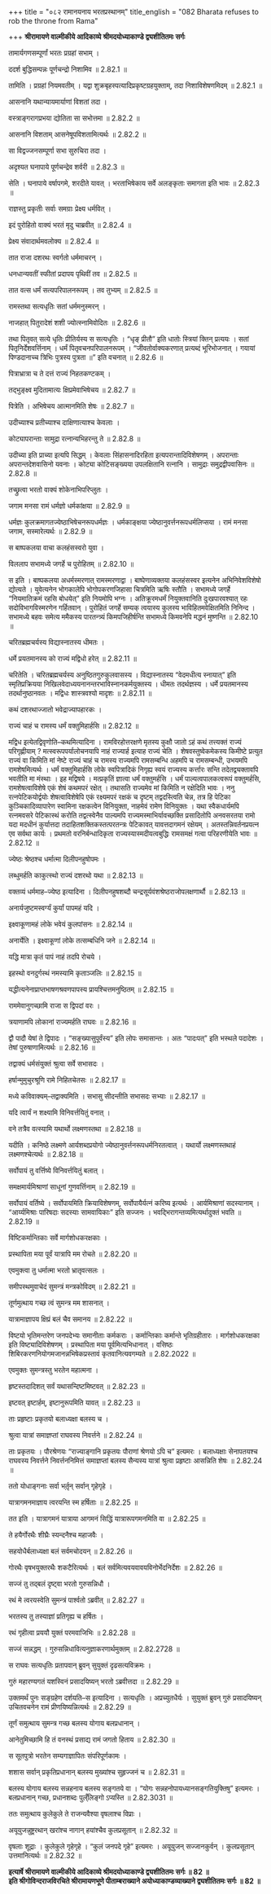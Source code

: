 +++
title = "०८२ रामानयनाय भरतप्रस्थानम्"
title_english = "082 Bharata refuses to rob the throne from Rama"

+++
**श्रीरामायणे वाल्मीकीये आदिकाव्ये श्रीमदयोध्याकाण्डे द्व्यशीतितमः सर्गः**

तामार्यगणसम्पूर्णां भरतः प्रग्रहां सभाम् ।

ददर्श बुद्धिसम्पन्नः पूर्णचन्द्रो निशामिव ॥ 2.82.1 ॥

तामिति । प्रग्रहां नियमवतीम् । यद्वा शुक्रबृहस्पत्यादिप्रकृष्टग्रहयुक्ताम्, तदा निशाविशेषणमिदम् ॥ 2.82.1 ॥

आसनानि यथान्यायमार्याणां विशतां तदा ।

वस्त्राङ्गरागप्रभया द्योतिता सा सभोत्तमा ॥ 2.82.2 ॥

आसनानि विशताम् आसनेषूपविशतामित्यर्थः ॥ 2.82.2 ॥

सा विद्वज्जनसम्पूर्णा सभा सुरुचिरा तदा ।

अदृश्यत घनापाये पूर्णचन्द्रेव शर्वरी ॥ 2.82.3 ॥

सेति । घनापाये वर्षापगमे, शरदीते यावत् । भरताभिषेकाय सर्वे अलङ्कृताः समागता इति भावः ॥ 2.82.3 ॥

राज्ञस्तु प्रकृतीः सर्वाः समग्राः प्रेक्ष्य धर्मवित् ।

इदं पुरोहितो वाक्यं भरतं मृदु चाब्रवीत् ॥ 2.82.4 ॥

प्रेक्ष्य संवादार्थमवलोक्य ॥ 2.82.4 ॥

तात राजा दशरथः स्वर्गतो धर्ममाचरन् ।

धनधान्यवतीं स्फीतां प्रदापय पृथिवीं तव ॥ 2.82.5 ॥

तात वत्स धर्मं सत्यपरिपालनरूपम् । तव तुभ्यम् ॥ 2.82.5 ॥

रामस्तथा सत्यधृतिः सतां धर्ममनुस्मरन् ।

नाजहात् पितुरादेशं शशी ज्योत्स्नामिवोदितः ॥ 2.82.6 ॥

तथा पितृवत् सत्ये धृतिः प्रीतिर्यस्य स सत्यधृतिः । “धृङ् प्रीतौ” इति धातोः स्त्रियां क्तिन् प्रत्ययः । सतां पितृनिर्देशवर्त्तिनाम् । धर्मं पितृवचनपरिपालनरूपम् । “जीवतोर्वाक्यकरणात् प्रत्यब्दं भूरिभोजनात् । गयायां पिण्डदानाच्च त्रिभिः पुत्रस्य पुत्रता ॥” इति वचनात् ॥ 2.82.6 ॥

पित्राभ्रात्रा च ते दत्तं राज्यं निहतकण्टकम् ।

तद्भुङ्क्ष्व मुदितामात्यः क्षिप्रमेवाभिषेचय ॥ 2.82.7 ॥

पित्रेति । अभिषेचय आत्मानमिति शेषः ॥ 2.82.7 ॥

उदीच्याश्च प्रतीच्याश्च दाक्षिणात्याश्च केवलाः ।

कोट्यापरान्ताः सामुद्रा रत्नान्यभिहरन्तु ते ॥ 2.82.8 ॥

उदीच्या इति प्राच्या इत्यपि सिद्धम् । केवलाः सिंहासनादिरहिता इत्यपरान्तादिविशेषणम् । अपरान्ताः अपरान्तदेशवासिनो यवनाः । कोट्या कोटिसङ्ख्यया उपलक्षितानि रत्नानि । सामुद्राः समुद्रद्वीपवासिनः ॥ 2.82.8 ॥

तच्छ्रुत्वा भरतो वाक्यं शोकेनाभिपरिप्लुतः ।

जगाम मनसा रामं धर्मज्ञो धर्मकांक्षया ॥ 2.82.9 ॥

धर्मज्ञः कुलक्रमागतज्येष्ठाभिषेचनरूपधर्मज्ञः । धर्मकाङ्क्षया ज्येष्ठानुवर्त्तनरूपधर्मलिप्सया । रामं मनसा जगाम, सस्मारेत्यर्थः ॥ 2.82.9 ॥

स बाष्पकलया वाचा कलहंसस्वरो युवा ।

विललाप सभामध्ये जगर्हे च पुरोहितम् ॥ 2.82.10 ॥

स इति । बाष्पकलया अधर्मस्मरणात् रामस्मरणाद्वा । बाष्पेणाव्यक्तया कलहंसस्वर इत्यनेन अभिनिवेशविशेषो द्योत्यते । युवेत्यनेन भोगकालेपि भोगोपकरणजिहासा चित्रमिति ऋषिः स्तौति । सभामध्ये जगर्हे “नियमातिक्रमं रहसि बोधयेत्” इति नियमोपि भग्नः । अतिक्रूरमधर्मं नियुक्तवानिति दुःखपारवश्यात् रहः सदोविभागविस्मरणेन गर्हितवान् । पुरोहितं जगर्हे सम्यक् त्वयास्य कुलस्य भाविहितमवेक्षितमिति निनिन्द । सभामध्ये बहवः समेत्य ममैकस्य पारतन्त्र्यं किमपजिहीर्षन्ति सभामध्ये किमवनेपि मद्धनं मुष्णन्ति ॥ 2.82.10 ॥

चरितब्रह्मचर्यस्य विद्यास्नातस्य धीमतः ।

धर्मे प्रयतमानस्य को राज्यं मद्विधो हरेत् ॥ 2.82.11 ॥

चरितेति । चरितब्रह्मचर्यस्य अनुष्ठितगुरुकुलवासस्य । विद्यास्नातस्य “वेदमधीत्य स्नायात्” इति स्मृतिप्रक्रियया निखिलवेदाध्ययनानन्तरभाविस्नानकर्मयुक्तस्य । धीमतः तदर्थज्ञस्य । धर्मे प्रयतमानस्य तदर्थानुष्ठानवतः । मद्विधः शास्त्रवश्यो मादृशः ॥ 2.82.11 ॥

कथं दशरथाज्जातो भवेद्राज्यापहारकः ।

राज्यं चाहं च रामस्य धर्मं वक्तुमिहार्हसि ॥ 2.82.12 ॥

मद्विध इत्येतद्विवृणोति–कथमित्यादिना । रामविरहोत्तरक्षणे मृतस्य कुक्षौ जातो ऽहं कथं तत्त्यक्तं राज्यं परिगृह्णीयाम् ? मत्स्वरूपपर्यालोचनयापि नाहं राज्यार्ह इत्याह राज्यं चेति । शेषवस्तुष्वेकमेकस्य किमीष्टे प्रत्युत राज्यं वा किमिति मां नेष्टे राज्यं चाहं च रामस्य राज्यमपि रामसम्बन्धि अहमपि च रामसम्बन्धी, उभयमपि रामशेषमित्यर्थः । धर्मं वक्तुमिहार्हसि लोके स्वपित्रादिकं निगृह्य स्वयं राज्यस्य कर्त्तारः सन्ति तदेतद्व्यक्तावपि भवतीति मा मंस्थाः । इह मद्विषये । मत्प्रकृतिं ज्ञात्वा धर्मं वक्तुमर्हसि । धर्मं पाल्यत्वपालकत्वरूपं वक्तुमर्हसि, रामशेषत्वाविशेषे एकं शेषं कथमपरं रक्षेत् । तथासति राज्यमेव मां किमिति न रक्षेदिति भावः । ननु रत्नपेटिकयोर्द्वयोः शेषत्वाविशेषेपि एकं रक्ष्यमपरं रक्षकं च दृष्टम् तद्वदस्त्विति चेन्न, तत्र हि पेटिका कुञ्चिकादिव्यापारेण स्वामिना रक्षकत्वेन विनियुक्ता, नाहमेवं रामेण विनियुक्तः । यथा स्वैकधार्यमपि रत्नमवसरे पेटिकास्थं करोति तद्वत्स्वेनैव पाल्यमपि राज्यमस्माभिर्यावच्छक्ति प्रसादितोपि अनवसरतया रामो यदा मदधीनं कुर्यात्तदा तदाहितशक्तिकस्तत्परतन्त्रः पेटिकावत् यावत्तदागमनं रक्षेयम् । अतस्तन्निवर्तनप्रयत्न एव सर्वथा कार्यः । प्रथमतो वरनिर्बन्धादिकृता राज्यस्यास्मदीयत्वबुद्धिः रामसमक्षं गत्वा परिहरणीयेति भावः ॥ 2.82.12 ॥

ज्येष्ठः श्रेष्ठश्च धर्मात्मा दिलीपनहुषोपमः ।

लब्धुमर्हति काकुत्स्थो राज्यं दशरथो यथा ॥ 2.82.13 ॥

वक्तव्यं धर्ममाह–ज्येष्ठ इत्यादिना । दिलीपनहुषशब्दौ चन्द्रसूर्यवंशश्रेष्ठराजोपलक्षणार्थौ ॥ 2.82.13 ॥

अनार्यजुष्टमस्वर्ग्यं कुर्यां पापमहं यदि ।

इक्ष्वाकूणामहं लोके भवेयं कुलपांसनः ॥ 2.82.14 ॥

अनार्येति । इक्ष्वाकूणां लोके तत्सम्बधिनि जने ॥ 2.82.14 ॥

यद्धि मात्रा कृतं पापं नाहं तदपि रोचये ।

इहस्थो वनदुर्गस्थं नमस्यामि कृताञ्जलिः ॥ 2.82.15 ॥

यद्धीत्यनेनाप्राप्तभाषणश्रवणपापस्य प्रायश्चित्तमनुष्ठितम् ॥ 2.82.15 ॥

राममेवानुगच्छामि राजा स द्विपदां वरः ।

त्रयाणामपि लोकानां राज्यमर्हति राघवः ॥ 2.82.16 ॥

द्वौ पादौ येषां ते द्विपादः । “सङ्ख्यासुपूर्वंस्य” इति लोपः समासान्तः । अतः “पादःपत्” इति भस्थले पदादेशः । तेषां पुरुषाणामित्यर्थः ॥ 2.82.16 ॥

तद्वाक्यं धर्मसंयुक्तं श्रुत्वा सर्वे सभासदः ।

हर्षान्मुमुचुरश्रूणि रामे निहितचेतसः ॥ 2.82.17 ॥

मध्ये कविवाक्यम्–तद्वाक्यमिति । सभासु सीदन्तीति सभासदः सभ्याः ॥ 2.82.17 ॥

यदि त्वार्यं न शक्ष्यामि विनिवर्त्तयितुं वनात् ।

वने तत्रैव वत्स्यामि यथार्थो लक्ष्मणस्तथा ॥ 2.82.18 ॥

यदीति । कनिष्ठे लक्ष्मणे आर्यशब्दप्रयोगो ज्येष्ठानुवर्त्तनरूपधर्मनिरतत्वात् । यथार्यो लक्ष्मणस्तथाहं लक्ष्मणश्चेत्यर्थः ॥ 2.82.18 ॥

सर्वोपायं तु वर्त्तिष्ये विनिवर्त्तयितुं बलात् ।

समक्षमार्यमिश्राणां साधूनां गुणवर्त्तिनाम् ॥ 2.82.19 ॥

सर्वोपायं वर्तिष्ये । सर्वोपायमिति क्रियाविशेषणम्, सर्वोपायैर्यत्नं करिष्य इत्यर्थः । आर्यमिश्राणां सदस्यानाम् । “आर्य्यमिश्राः पारिषदाः सदस्याः सामवायिकाः” इति सज्जनः । भवद्भिरागन्तव्यमित्यर्थादुक्तं भवति ॥ 2.82.19 ॥

विष्टिकर्मान्तिकाः सर्वे मार्गशोधकरक्षकाः ।

प्रस्थापिता मया पूर्वं यात्रापि मम रोचते ॥ 2.82.20 ॥

एवमुक्त्वा तु धर्मात्मा भरतो भ्रातृवत्सलः ।

समीपस्थमुवाचेदं सुमन्त्रं मन्त्रकोविदम् ॥ 2.82.21 ॥

तूर्णमुत्थाय गच्छ त्वं सुमन्त्र मम शासनात् ।

यात्रामाज्ञापय क्षिप्रं बलं चैव समानय ॥ 2.82.22 ॥

विष्टयो भृतिमन्तरेण जनपदेभ्यः समानीताः कर्मकराः । कर्मान्तिकाः कर्मान्ते भृतिग्रहीतारः । मार्गशोधकरक्षका इति विष्ट्यादिविशेषणम् । प्रस्थापिता मया पूर्वमित्यभिधानात् । वसिष्ठः शिबिरकरणनियोगमजानन्नभिषेकप्रस्तावं कृतवानित्यवगम्यते ॥ 2.82.2022 ॥

एवमुक्तः सुमन्त्रस्तु भरतेन महात्मना ।

हृष्टस्तदादिशत् सर्वं यथासन्दिष्टमिष्टवत् ॥ 2.82.23 ॥

इष्टवत् इष्टार्हम्, इष्टानुरूपमिति यावत् ॥ 2.82.23 ॥

ताः प्रहृष्टाः प्रकृतयो बलाध्यक्षा बलस्य च ।

श्रुत्वा यात्रां समाज्ञप्तां राघवस्य निवर्त्तने ॥ 2.82.24 ॥

ताः प्रकृतयः । पौरश्रेणयः “राज्याङ्गानि प्रकृतयः पौराणां श्रेणयो ऽपि च” इत्यमरः । बलाध्यक्षाः सेनापतयश्च राघवस्य निवर्त्तने निवर्त्तननिमित्तं समाज्ञप्तां बलस्य सैन्यस्य यात्रां श्रुत्वा प्रहृष्टाः आसन्निति शेषः ॥ 2.82.24 ॥

ततो योधाङ्गनाः सर्वा भर्तृ़न् सर्वान् गृहेगृहे ।

यात्रागमनमाज्ञाय त्वरयन्ति स्म हर्षिताः ॥ 2.82.25 ॥

तत इति । यात्रागमनं यात्राया आगमनं सिद्धिं यात्रारूपगमनमिति वा ॥ 2.82.25 ॥

ते हयैर्गोरथैः शीघ्रैः स्यन्दनैश्च महाजवैः ।

सहयोधैर्बलाध्यक्षा बलं सर्वमचोदयन् ॥ 2.82.26 ॥

गोरथैः वृषभयुक्तरथैः शकटैरित्यर्थः । बलं सर्वमित्यवयवावयविनोर्भेदनिर्देशः ॥ 2.82.26 ॥

सज्जं तु तद्बलं दृष्ट्वा भरतो गुरुसन्निधौ ।

रथं मे त्वरयस्वेति सुमन्त्रं पार्श्वतो ऽब्रवीत् ॥ 2.82.27 ॥

भरतस्य तु तस्याज्ञां प्रतिगृह्य च हर्षितः ।

रथं गृहीत्वा प्रययौ युक्तं परमवाजिभिः ॥ 2.82.28 ॥

सज्जं सन्नद्धम् । गुरुसन्निधावित्यनुज्ञाकरणार्थमुक्तम् ॥ 2.82.2728 ॥

स राघवः सत्यधृतिः प्रतापवान् ब्रुवन् सुयुक्तं दृढसत्यविक्रमः ।

गुरुं महारण्यगतं यशस्विनं प्रसादयिष्यन् भरतो ऽब्रवीत्तदा ॥ 2.82.29 ॥

उक्तमर्थं पुनः सङ्ग्रहेण दर्शयति–स इत्यादिना । सत्यधृतिः । अप्रच्युतधैर्यः । सुयुक्तं ब्रुवन् गुरुं प्रसादयिष्यन् उचितवचनेन रामं प्रीणयिष्यन्नित्यर्थः ॥ 2.82.29 ॥

तूर्णं समुत्थाय सुमन्त्र गच्छ बलस्य योगाय बलप्रधानान् ।

आनेतुमिच्छामि हि तं वनस्थं प्रसाद्य रामं जगतो हिताय ॥ 2.82.30 ॥

स सूतपुत्रो भरतेन सम्यगाज्ञापितः संपरिपूर्णकामः ।

शशास सर्वान् प्रकृतिप्रधानान् बलस्य मुख्यांश्च सुहृज्जनं च ॥ 2.82.31 ॥

बलस्य योगाय बलस्य सन्नहनाय बलस्य सङ्गतये वा । “योगः सन्नहनोपायध्यानसङ्गतियुक्तिषु” इत्यमरः । बलप्रधानान् गच्छ, प्रधानशब्दः पुल्ँलिङ्गो ऽप्यस्ति ॥ 2.82.3031 ॥

ततः समुत्थाय कुलेकुले ते राजन्यवैश्या वृषलाश्च विप्राः ।

अयूयुजन्नुष्ट्ररथान् खरांश्च नागान् हयांश्चैव कुलप्रसूतान् ॥ 2.82.32 ॥

वृषलाः शूद्राः । कुलेकुले गृहेगृहे । “कुलं जनपदे गृहे” इत्यमरः । अयूयुजन् सज्जानकुर्वन् । कुलप्रसूतान् उत्तमानित्यर्थः ॥ 2.82.32 ॥

**इत्यार्षे श्रीरामायणे वाल्मीकीये आदिकाव्ये श्रीमदयोध्याकाण्डे द्व्यशीतितमः सर्गः ॥ 82 ॥  
इति श्रीगोविन्दराजविरचिते श्रीरामायणभूणे पीताम्बराख्याने अयोध्याकाण्डव्याख्याने द्व्यशीतितमः सर्गः ॥ 82 ॥**
